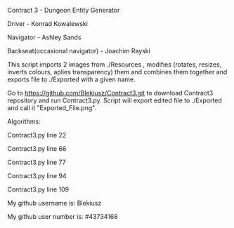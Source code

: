Contract 3 - Dungeon Entity Generator

Driver - Konrad Kowalewski

Navigator - Ashley Sands

Backseat(occasional navigator) - Joachim Rayski

This script imports 2 images from ./Resources , modifies (rotates, resizes, inverts colours, aplies transparency) them and combines them together and exports file to ./Exported with a given name.

Go to https://github.com/Blekiusz/Contract3.git to download Contract3 repository and run Contract3.py. Script will export edited file to ./Exported and call it "Exported_File.png".

Algorithms:

Contract3.py line 22

Contract3.py line 66

Contract3.py line 77

Contract3.py line 94

Contract3.py line 109

My github username is: Blekiusz

My github user number is: #43734168

